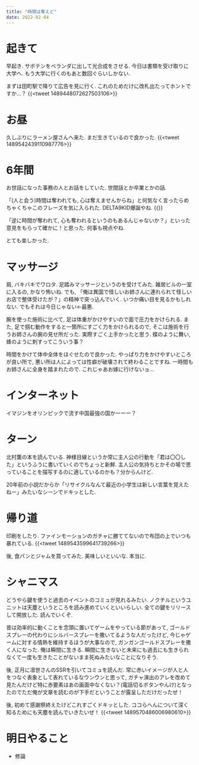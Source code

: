 ```yaml
---
title: "時間は奪えど"
date: 2022-02-04
---
```


# 起きて
早起き. サボテンをベランダに出して光合成をさせる. 今日は書類を受け取りに大学へ. もう大学に行くのもあと数回ぐらいしかない.

まずは田町駅で降りて広告を見に行く. これのためだけに改札出たってホントですか...？
{{<tweet 1489448072627503106>}}

# お昼
久しぶりにラーメン屋さんへ来た. まだ生きているので良かった.
{{<tweet 1489542439110987776>}}


# 6年間
お世話になった事務の人とお話をしていた. 世間話とか卒業とかの話.

「(人と会う)時間は奪われても, 心は奪えませんからね」と何気なく言ったらめちゃくちゃこのフレーズを気に入られた. DELTA9KID爆誕やね.
{{<youtube Xh3QPjYAfaM>}}

「逆に時間が奪われて, 心も奪われるというのもあるんじゃないか？」といった意見をもらって確かに！と思った. 何事も視点やね.

とても楽しかった.

# マッサージ
肩, バキバキでワロタ. 足踏みマッサージというのを受けてみた. 雑居ビルの一室に入るの, かなり怖いね. でも, 「俺は異国で怪しいお姉さんに連れられて怪しいお店で整体受けたが？」の精神で突っ込んでいく. いつか痛い目を見るかもしれない. でもそれは今日じゃない←最悪.

腕を使った施術に比べて, 足は体重がかけやすいので面で圧力をかけられる. また, 足で掴む動作をすると一箇所にすごく力をかけられるので, そこは施術を行うお姉さんの腕の見せ所だった. 実際すごく上手かったと思う. 蝶のように舞い, 蜂のように刺すってこういう事？

時間をかけて体中全体をほぐせたので良かった. やっぱり力をかけやすいところが良い所で, 悪い所は人によっては性癖が破壊されて終わることですね. 一時間もお姉さんに全身を踏まれたので.
これじゃあお嫁に行けないョ...

# インターネット
イマジンをオリンピックで流す中国最強の国かーーー？
# ターン
北村薫の本を読んでいる. 神様目線というか常に主人公の行動を「君は〇〇した」というふうに書いていくのでちょっと新鮮. 主人公の気持ちとかその場で思っていることを描写するのに適しているのかも？分からんけど.

20年前の小説だからか「リサイクルなんて最近の小学生は新しい言葉を覚えたねー」みたいなシーンでドキッとした.


# 帰り道
印刷をしたり. ファインモーションのガチャに勝ててないので布団の上でいつも暴れている.
{{<tweet 1489543599641739266>}}

後, 食パンとジャムを買ってみた. 美味しいといいな. 本当に.

# シャニマス
どうやら鍵を使うと過去のイベントのコミュが見れるみたい. ノクチルというユニットは天塵というところを読み進めていくといいらしい. 全ての鍵をリリースして開放した. 読んでいくぞ.

昔は効率的に動くことを念頭に置いてゲームをやっている節があって, ゴールドスプレーの代わりにシルバースプレーを撒いてるような人だったけど, 今じゃゲームに対する情熱を維持するほうが大事なので, ガンガンゴールドスプレーを撒く人になった. 俺は瞬間に生きる. 瞬間に生きないと未来にも過去にも生きられなくて一度も生きたことがないまま死ぬみたいなことになりそう. 

後, 正月に凛世さんのSSRを引いてコミュを読んだ. 常に赤いイメージが人と人をつなぐ表象として表れているなウンウンと思って, ガチャ演出のアレを改めて見たんだけど特に赤要素はあの画面中なくない？(電話切るボタンやんけ)となったのでただ俺が文章を読むのが下手だということが露呈しただけだったぜ！

後, 初めて感謝祭終えたけどこれすごくドキッとした. ココらへんについて深く知るためにも天塵を読んでいきたいぜ！
{{<tweet 1489570486006980610>}}

# 明日やること
- 修論